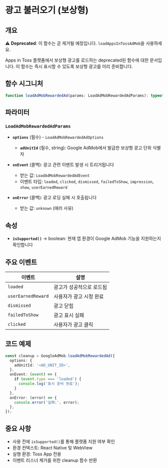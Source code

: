 # 광고 불러오기 (보상형)

## 개요

⚠️ **Deprecated**: 이 함수는 곧 제거될 예정입니다. `loadAppsInTossAdMob`을 사용하세요.

Apps in Toss 플랫폼에서 보상형 광고를 로드하는 deprecated된 함수에 대한 문서입니다. 이 함수는 즉시 표시할 수 있도록 보상형 광고를 미리 준비합니다.

## 함수 시그니처

```typescript
function loadAdMobRewardedAd(params: LoadAdMobRewardedAdParams): typeof noop;
```

## 파라미터

### `LoadAdMobRewardedAdParams`

- **`options`** (필수) - `LoadAdMobRewardedAdOptions`
  - **`adUnitId`** (필수, string): Google AdMob에서 발급한 보상형 광고 단위 식별자

- **`onEvent`** (콜백): 광고 관련 이벤트 발생 시 트리거됩니다
  - 받는 값: `LoadAdMobRewardedAdEvent`
  - 이벤트 타입: `loaded`, `clicked`, `dismissed`, `failedToShow`, `impression`, `show`, `userEarnedReward`

- **`onError`** (콜백): 광고 로딩 실패 시 호출됩니다
  - 받는 값: `unknown` (에러 사유)

## 속성

- **`isSupported()`** → boolean: 현재 앱 환경이 Google AdMob 기능을 지원하는지 확인합니다

## 주요 이벤트

| 이벤트 | 설명 |
|-------|------|
| `loaded` | 광고가 성공적으로 로드됨 |
| `userEarnedReward` | 사용자가 광고 시청 완료 |
| `dismissed` | 광고 닫힘 |
| `failedToShow` | 광고 표시 실패 |
| `clicked` | 사용자가 광고 클릭 |

## 코드 예제

```typescript
const cleanup = GoogleAdMob.loadAdMobRewardedAd({
  options: {
    adUnitId: '<AD_UNIT_ID>',
  },
  onEvent: (event) => {
    if (event.type === 'loaded') {
      console.log('표시 준비 완료');
    }
  },
  onError: (error) => {
    console.error('실패:', error);
  },
});
```

## 중요 사항

- 사용 전에 `isSupported()`를 통해 플랫폼 지원 여부 확인
- 환경 컨텍스트: React Native 및 WebView
- 실행 환경: Toss App 전용
- 이벤트 리스너 제거를 위한 cleanup 함수 반환
